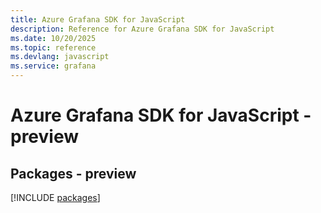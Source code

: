 ```yaml
---
title: Azure Grafana SDK for JavaScript
description: Reference for Azure Grafana SDK for JavaScript
ms.date: 10/20/2025
ms.topic: reference
ms.devlang: javascript
ms.service: grafana
---
```

# Azure Grafana SDK for JavaScript - preview
## Packages - preview
[!INCLUDE [packages](grafana-index.md)]